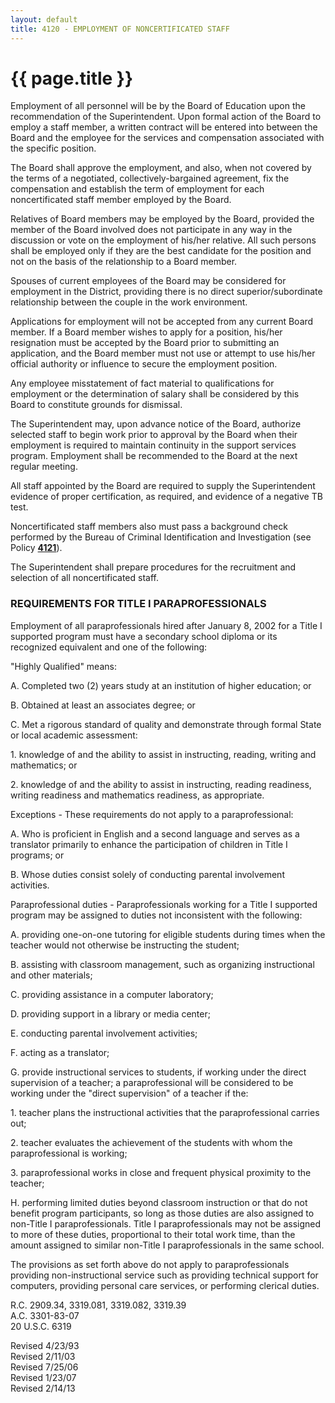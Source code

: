 ```yaml
---
layout: default
title: 4120 - EMPLOYMENT OF NONCERTIFICATED STAFF
---
```


{{ page.title }}
================

Employment of all personnel will be by the Board of Education upon the
recommendation of the Superintendent. Upon formal action of the Board to
employ a staff member, a written contract will be entered into between
the Board and the employee for the services and compensation associated
with the specific position.

The Board shall approve the employment, and also, when not covered by
the terms of a negotiated, collectively-bargained agreement, fix the
compensation and establish the term of employment for each
noncertificated staff member employed by the Board.

Relatives of Board members may be employed by the Board, provided the
member of the Board involved does not participate in any way in the
discussion or vote on the employment of his/her relative. All such
persons shall be employed only if they are the best candidate for the
position and not on the basis of the relationship to a Board member.

Spouses of current employees of the Board may be considered for
employment in the District, providing there is no direct
superior/subordinate relationship between the couple in the work
environment.

Applications for employment will not be accepted from any current Board
member. If a Board member wishes to apply for a position, his/her
resignation must be accepted by the Board prior to submitting an
application, and the Board member must not use or attempt to use his/her
official authority or influence to secure the employment position.

Any employee misstatement of fact material to qualifications for
employment or the determination of salary shall be considered by this
Board to constitute grounds for dismissal.

The Superintendent may, upon advance notice of the Board, authorize
selected staff to begin work prior to approval by the Board when their
employment is required to maintain continuity in the support services
program. Employment shall be recommended to the Board at the next
regular meeting.

All staff appointed by the Board are required to supply the
Superintendent evidence of proper certification, as required, and
evidence of a negative TB test.

Noncertificated staff members also must pass a background check
performed by the Bureau of Criminal Identification and Investigation
(see Policy [**4121**](po4121.html)).

The Superintendent shall prepare procedures for the recruitment and
selection of all noncertificated staff.

### REQUIREMENTS FOR TITLE I PARAPROFESSIONALS

Employment of all paraprofessionals hired after January 8, 2002 for a
Title I supported program must have a secondary school diploma or its
recognized equivalent and one of the following:

"Highly Qualified" means:

A. Completed two (2) years study at an institution of higher education;
or

B. Obtained at least an associates degree; or

C. Met a rigorous standard of quality and demonstrate through formal
State or local academic assessment:

​1. knowledge of and the ability to assist in instructing, reading,
writing and mathematics; or

​2. knowledge of and the ability to assist in instructing, reading
readiness, writing readiness and mathematics readiness, as appropriate.

Exceptions - These requirements do not apply to a paraprofessional:

A. Who is proficient in English and a second language and serves as a
translator primarily to enhance the participation of children in Title I
programs; or

B. Whose duties consist solely of conducting parental involvement
activities.

Paraprofessional duties - Paraprofessionals working for a Title I
supported program may be assigned to duties not inconsistent with the
following:

A. providing one-on-one tutoring for eligible students during times when
the teacher would not otherwise be instructing the student;

B. assisting with classroom management, such as organizing instructional
and other materials;

C. providing assistance in a computer laboratory;

D. providing support in a library or media center;

E. conducting parental involvement activities;

F. acting as a translator;

G. provide instructional services to students, if working under the
direct supervision of a teacher; a paraprofessional will be considered
to be working under the "direct supervision" of a teacher if the:

​1. teacher plans the instructional activities that the paraprofessional
carries out;

​2. teacher evaluates the achievement of the students with whom the
paraprofessional is working;

​3. paraprofessional works in close and frequent physical proximity to
the teacher;

H. performing limited duties beyond classroom instruction or that do not
benefit program participants, so long as those duties are also assigned
to non-Title I paraprofessionals. Title I paraprofessionals may not be
assigned to more of these duties, proportional to their total work time,
than the amount assigned to similar non-Title I paraprofessionals in the
same school.

The provisions as set forth above do not apply to paraprofessionals
providing non-instructional service such as providing technical support
for computers, providing personal care services, or performing clerical
duties.

R.C. 2909.34, 3319.081, 3319.082, 3319.39\
 A.C. 3301-83-07\
 20 U.S.C. 6319

Revised 4/23/93\
 Revised 2/11/03\
 Revised 7/25/06\
 Revised 1/23/07\
 Revised 2/14/13
